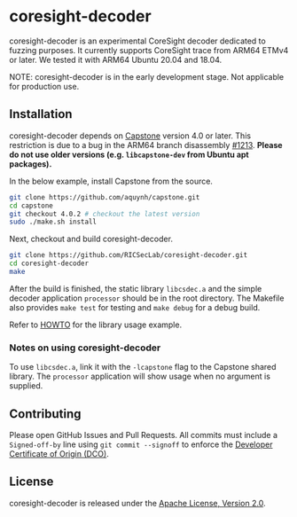 # coresight-decoder

coresight-decoder is an experimental CoreSight decoder dedicated to fuzzing purposes. It currently supports CoreSight trace from ARM64 ETMv4 or later. We tested it with ARM64 Ubuntu 20.04 and 18.04.

NOTE: coresight-decoder is in the early development stage. Not applicable for production use.

## Installation

coresight-decoder depends on [Capstone](https://github.com/aquynh/capstone) version 4.0 or later. This restriction is due to a bug in the ARM64 branch disassembly [#1213](https://github.com/aquynh/capstone/pull/1213). **Please do not use older versions (e.g. `libcapstone-dev` from Ubuntu apt packages).**

In the below example, install Capstone from the source.

```bash
git clone https://github.com/aquynh/capstone.git
cd capstone
git checkout 4.0.2 # checkout the latest version
sudo ./make.sh install
```

Next, checkout and build coresight-decoder.

```bash
git clone https://github.com/RICSecLab/coresight-decoder.git
cd coresight-decoder
make
```

After the build is finished, the static library `libcsdec.a` and the simple decoder application `processor` should be in the root directory.
The Makefile also provides `make test` for testing and `make debug` for a debug build.

Refer to [HOWTO](HOWTO.md) for the library usage example.

### Notes on using coresight-decoder

To use `libcsdec.a`, link it with the `-lcapstone` flag to the Capstone shared library. The `processor` application will show usage when no argument is supplied.

## Contributing

Please open GitHub Issues and Pull Requests. All commits must include a `Signed-off-by` line using `git commit --signoff` to enforce the [Developer Certificate of Origin (DCO)](https://developercertificate.org).

## License

coresight-decoder is released under the [Apache License, Version 2.0](https://opensource.org/licenses/Apache-2.0).
